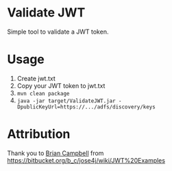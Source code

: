 # Validate JWT

Simple tool to validate a JWT token.

# Usage

1. Create jwt.txt
2. Copy your JWT token to jwt.txt
3. `mvn clean package`
4. `java -jar target/ValidateJWT.jar -DpublicKeyUrl=https://.../adfs/discovery/keys`

# Attribution
Thank you to [Brian Campbell](https://bitbucket.org/b_c/jose4j/wiki/Home) from https://bitbucket.org/b_c/jose4j/wiki/JWT%20Examples